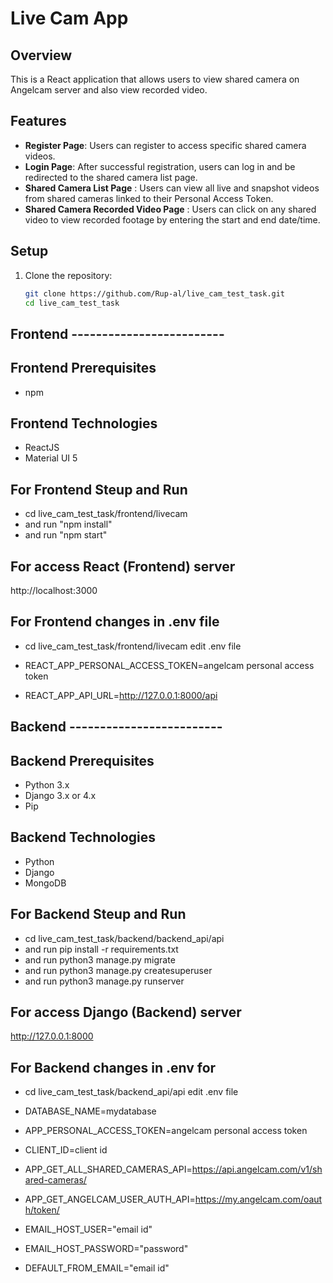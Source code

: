 # Live Cam App

## Overview
This is a React application that allows users to view shared camera on Angelcam server and also view recorded video.

## Features
- **Register Page**: Users can register to access specific shared camera videos.
- **Login Page**: After successful registration, users can log in and be redirected to the shared camera list page.
- **Shared Camera List Page** : Users can view all live and snapshot videos from shared cameras linked to their Personal Access Token.
- **Shared Camera Recorded Video Page** : Users can click on any shared video to view recorded footage by entering the start and end date/time.



## Setup
1. Clone the repository:
   ```bash
   git clone https://github.com/Rup-al/live_cam_test_task.git
   cd live_cam_test_task

## Frontend -------------------------

## Frontend Prerequisites
   - npm

## Frontend Technologies
- ReactJS
- Material UI 5   

## For Frontend Steup and Run

   - cd live_cam_test_task/frontend/livecam
   - and run "npm install"
   - and run "npm start"

## For access React (Frontend) server
   
   http://localhost:3000    

## For Frontend changes in .env file
   - cd live_cam_test_task/frontend/livecam
     edit .env file

   - REACT_APP_PERSONAL_ACCESS_TOKEN=angelcam personal access token
   - REACT_APP_API_URL=http://127.0.0.1:8000/api

## Backend -------------------------

## Backend Prerequisites
   - Python 3.x
   - Django 3.x or 4.x
   - Pip

## Backend Technologies
   - Python
   - Django
   - MongoDB

## For Backend Steup and Run

   - cd live_cam_test_task/backend/backend_api/api
   - and run pip install -r requirements.txt
   - and run python3 manage.py migrate
   - and run python3 manage.py createsuperuser
   - and run python3 manage.py runserver

## For access Django (Backend) server
   
   http://127.0.0.1:8000   

## For Backend changes in .env for
   - cd live_cam_test_task/backend_api/api
     edit .env file

   - DATABASE_NAME=mydatabase
   - APP_PERSONAL_ACCESS_TOKEN=angelcam personal access token
   - CLIENT_ID=client id
   - APP_GET_ALL_SHARED_CAMERAS_API=https://api.angelcam.com/v1/shared-cameras/
   - APP_GET_ANGELCAM_USER_AUTH_API=https://my.angelcam.com/oauth/token/
   - EMAIL_HOST_USER="email id"
   - EMAIL_HOST_PASSWORD="password"
   - DEFAULT_FROM_EMAIL="email id"


  
  